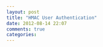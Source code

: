 ```yaml
---
layout: post
title: "HMAC User Authentication"
date: 2012-08-14 22:07
comments: true
categories: 
---
```


